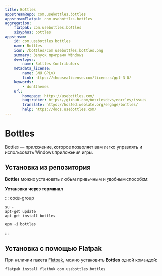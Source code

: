 ```yaml
---
title: Bottles
appstreamRepo: com.usebottles.bottles
appstreamFlatpak: com.usebottles.bottles
aggregation:
    flatpak: com.usebottles.bottles
    sisyphus: bottles
appstream:
    id: com.usebottles.bottles
    name: Bottles
    icon: /bottles/com.usebottles.bottles.png
    summary: Запуск программ Windows
    developer: 
        name: Bottles Contributors
    metadata_license: 
        name: GNU GPLv3
        link: https://choosealicense.com/licenses/gpl-3.0/
    keywords: 
        - dontthemes
    url: 
        homepage: https://usebottles.com/
        bugtracker: https://github.com/bottlesdevs/Bottles/issues
        translate: https://hosted.weblate.org/engage/bottles/
        help: https://docs.usebottles.com/
---
```


# Bottles

Bottles — приложение, которое позволяет вам легко управлять и использовать Windows приложения игры.

## Установка из репозитория

**Bottles** можно установить любым привычным и удобным способом:

<!--@include: ./parts/install/software-repo.md-->


**Установка через терминал**

::: code-group

```shell[apt-get]
su -
apt-get update
apt-get install bottles
```
```shell[epm]
epm -i bottles
```

:::



## Установка c помощью Flatpak

При наличии пакета [Flatpak](/flatpak), можно установить **Bottles** одной командой:

```shell
flatpak install flathub com.usebottles.bottles
```

<!--@include: ./parts/install/software-flatpak.md-->